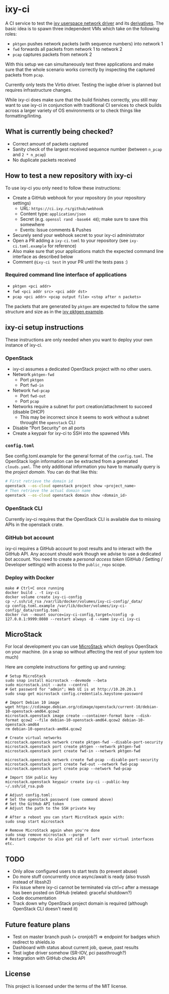 # ixy-ci

A CI service to test the [ixy userspace network driver](https://github.com/emmericp/ixy) and its
[derivatives](https://github.com/ixy-languages). The basic idea is to spawn three independent VMs which
take on the following roles:

- `pktgen` pushes network packets (with sequence numbers) into network 1
- `fwd` forwards all packets from network 1 to network 2
- `pcap` captures packets from network 2

With this setup we can simultaneously test three applications and make sure that the whole scenario
works correctly by inspecting the captured packets from `pcap`.

Currently only tests the Virtio driver. Testing the ixgbe driver is planned but requires
infrastructure changes.

While ixy-ci does make sure that the build finishes correctly, you still may want to use ixy-ci in
conjunction with traditional CI services to check builds across a larger variety of OS environments
or to check things like formatting/linting.

## What is currently being checked?
- Correct amount of packets captured
- Sanity check of the largest received sequence number (between `n_pcap` and `2 * n_pcap`)
- No duplicate packets received

## How to test a new repository with ixy-ci
To use ixy-ci you only need to follow these instructions:
- Create a GitHub webhook for your repository (in your repository settings)
    - URL: `https://ci.ixy.rs/github/webhook`
    - Content type: `application/json`
    - Secret (e.g. `openssl rand -base64 48`); make sure to save this somewhere
    - Events: Issue comments & Pushes
- Securely send your webhook secret to your ixy-ci administrator
- Open a PR adding a `ixy-ci.toml` to your repository (see `ixy-ci.toml.example` for reference)
- Also make sure that your applications match the expected command line interface as described below
- Comment `@ixy-ci test` in your PR until the tests pass :)

### Required command line interface of applications
- `pktgen <pci addr>`
- `fwd <pci addr src> <pci addr dst>`
- `pcap <pci addr> <pcap output file> <stop after n packets>`

The packets that are generated by `pktgen` are expected to follow the same structure and size as
in the [ixy pktgen example](https://github.com/emmericp/ixy/blob/master/src/app/ixy-pktgen.c).

## ixy-ci setup instructions
These instructions are only needed when you want to deploy your own instance of ixy-ci.

### OpenStack
- ixy-ci assumes a dedicated OpenStack project with no other users.
- Network `pktgen-fwd`
    - Port `pktgen`
    - Port `fwd-in`
- Network `fwd-pcap`
    - Port `fwd-out`
    - Port `pcap`
- Networks require a subnet for port creation/attachment to succeed (disable DHCP)
    - This may be incorrect since it seems to work without a subnet throught the `openstack` CLI
- Disable "Port Security" on all ports
- Create a keypair for ixy-ci to SSH into the spawned VMs

### `config.toml`
See config.toml.example for the general format of the `config.toml`. The OpenStack login information
can be extracted from a generated `clouds.yaml`. The only additional information you have to
manually query is the _project domain_. You can do that like this:
```sh
# First retrieve the domain id
openstack --os-cloud openstack project show <project_name>
# Then retrieve the actual domain name
openstack --os-cloud openstack domain show <domain_id>
```

### OpenStack CLI
Currently ixy-ci requires that the OpenStack CLI is available due to missing APIs in the openstack
crate.

### GitHub bot account
ixy-ci requires a GitHub account to post results and to interact with the GitHub API. Any account
should work though we advise to use a dedicated bot account. You need to create a _personal access
token_ (GitHub / Setting / Developer settings) with access to the `public_repo` scope.

### Deploy with Docker

```
make # Ctrl+C once running
docker build . -t ixy-ci
docker volume create ixy-ci-config
cp ~/.ssh/id_rsa /var/lib/docker/volumes/ixy-ci-config/_data/
cp config.toml.example /var/lib/docker/volumes/ixy-ci-config/_data/config.toml
docker run --mount source=ixy-ci-config,target=/config -p 127.0.0.1:9999:8080 --restart always -d --name ixy-ci ixy-ci
```

## MicroStack
For local development you can use [MicroStack](https://microstack.run/) which deploys OpenStack
on your machine. (in a snap so without affecting the rest of your system too much)

Here are complete instructions for getting up and running:
```
# Setup MicroStack
sudo snap install microstack --devmode --beta
sudo microstack.init --auto --control
# Get password for "admin"; Web UI is at http://10.20.20.1
sudo snap get microstack config.credentials.keystone-password

# Import Debian 10 image
wget https://cdimage.debian.org/cdimage/openstack/current-10/debian-10-openstack-amd64.qcow2
microstack.openstack image create --container-format bare --disk-format qcow2 --file debian-10-openstack-amd64.qcow2 debian-10-openstack-amd64
rm debian-10-openstack-amd64.qcow2

# Create virtual networks
microstack.openstack network create pktgen-fwd --disable-port-security
microstack.openstack port create pktgen --network pktgen-fwd
microstack.openstack port create fwd-in --network pktgen-fwd

microstack.openstack network create fwd-pcap --disable-port-security
microstack.openstack port create fwd-out --network fwd-pcap
microstack.openstack port create pcap --network fwd-pcap

# Import SSH public key
microstack.openstack keypair create ixy-ci --public-key ~/.ssh/id_rsa.pub

# Adjust config.toml:
# Set the openstack password (see command above)
# Set the GitHub API token
# Adjust the path to the SSH private key

# After a reboot you can start MicroStack again with:
sudo snap start microstack

# Remove MicroStack again when you're done
sudo snap remove microstack --purge
# Restart computer to also get rid of left over virtual interfaces etc.
```

## TODO
- Only allow configured users to start tests (to prevent abuse)
- Do more stuff concurrently once async/await is ready (also trussh instead of libssh2)
- Fix issue where ixy-ci cannot be terminated via ctrl+c after a message has been posted on GitHub
  (related: graceful shutdown?)
- Code documentation
- Track down why OpenStack project domain is required (although OpenStack CLI doesn't need it)

## Future feature plans
- Test on master branch push (+ cronjob?) => endpoint for badges which redirect to shields.io
- Dashboard with status about current job, queue, past results
- Test ixgbe driver somehow (SR-IOV, pci passthrough?)
- Integration with GitHub checks API

## License
This project is licensed under the terms of the MIT license.
